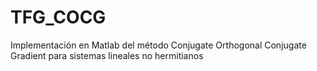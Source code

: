 # TFG_COCG
Implementación en Matlab del método Conjugate Orthogonal Conjugate Gradient para sistemas lineales no hermitianos
